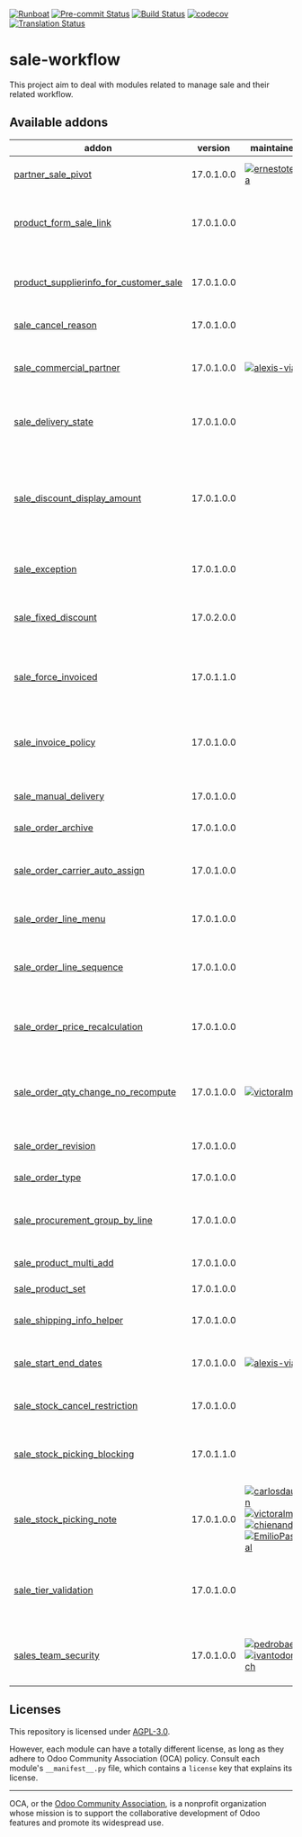 
[![Runboat](https://img.shields.io/badge/runboat-Try%20me-875A7B.png)](https://runboat.odoo-community.org/builds?repo=OCA/sale-workflow&target_branch=17.0)
[![Pre-commit Status](https://github.com/OCA/sale-workflow/actions/workflows/pre-commit.yml/badge.svg?branch=17.0)](https://github.com/OCA/sale-workflow/actions/workflows/pre-commit.yml?query=branch%3A17.0)
[![Build Status](https://github.com/OCA/sale-workflow/actions/workflows/test.yml/badge.svg?branch=17.0)](https://github.com/OCA/sale-workflow/actions/workflows/test.yml?query=branch%3A17.0)
[![codecov](https://codecov.io/gh/OCA/sale-workflow/branch/17.0/graph/badge.svg)](https://codecov.io/gh/OCA/sale-workflow)
[![Translation Status](https://translation.odoo-community.org/widgets/sale-workflow-17-0/-/svg-badge.svg)](https://translation.odoo-community.org/engage/sale-workflow-17-0/?utm_source=widget)

<!-- /!\ do not modify above this line -->

# sale-workflow

This project aim to deal with modules related to manage sale and their related workflow.

<!-- /!\ do not modify below this line -->

<!-- prettier-ignore-start -->

[//]: # (addons)

Available addons
----------------
addon | version | maintainers | summary
--- | --- | --- | ---
[partner_sale_pivot](partner_sale_pivot/) | 17.0.1.0.0 | [![ernestotejeda](https://github.com/ernestotejeda.png?size=30px)](https://github.com/ernestotejeda) | Sales analysis from customer form view
[product_form_sale_link](product_form_sale_link/) | 17.0.1.0.0 |  | Adds a button on product forms to access Sale Lines
[product_supplierinfo_for_customer_sale](product_supplierinfo_for_customer_sale/) | 17.0.1.0.0 |  | Loads in every sale order line the customer code defined in the product
[sale_cancel_reason](sale_cancel_reason/) | 17.0.1.0.0 |  | Sale Cancel Reason
[sale_commercial_partner](sale_commercial_partner/) | 17.0.1.0.0 | [![alexis-via](https://github.com/alexis-via.png?size=30px)](https://github.com/alexis-via) | Add stored related field 'Commercial Entity' on sale orders
[sale_delivery_state](sale_delivery_state/) | 17.0.1.0.0 |  | Show the delivery state on the sale order
[sale_discount_display_amount](sale_discount_display_amount/) | 17.0.1.0.0 |  | This addon intends to display the amount of the discount computed on sale_order_line and sale_order level
[sale_exception](sale_exception/) | 17.0.1.0.0 |  | Custom exceptions on sale order
[sale_fixed_discount](sale_fixed_discount/) | 17.0.2.0.0 |  | Allows to apply fixed amount discounts in sales orders.
[sale_force_invoiced](sale_force_invoiced/) | 17.0.1.1.0 |  | Allows to force the invoice status of the sales order to Invoiced
[sale_invoice_policy](sale_invoice_policy/) | 17.0.1.0.0 |  | Sales Management: let the user choose the invoice policy on the order
[sale_manual_delivery](sale_manual_delivery/) | 17.0.1.0.0 |  | Create manually your deliveries
[sale_order_archive](sale_order_archive/) | 17.0.1.0.0 |  | Archive Sale Orders
[sale_order_carrier_auto_assign](sale_order_carrier_auto_assign/) | 17.0.1.0.0 |  | Auto assign delivery carrier on sale order confirmation
[sale_order_line_menu](sale_order_line_menu/) | 17.0.1.0.0 |  | Adds a Sale Order Lines Menu
[sale_order_line_sequence](sale_order_line_sequence/) | 17.0.1.0.0 |  | Propagates SO line sequence to invoices and stock picking.
[sale_order_price_recalculation](sale_order_price_recalculation/) | 17.0.1.0.0 |  | Recalculate prices / Reset descriptions on sale order lines
[sale_order_qty_change_no_recompute](sale_order_qty_change_no_recompute/) | 17.0.1.0.0 | [![victoralmau](https://github.com/victoralmau.png?size=30px)](https://github.com/victoralmau) | Prevent recompute if only quantity has changed in sale order line
[sale_order_revision](sale_order_revision/) | 17.0.1.0.0 |  | Keep track of revised quotations
[sale_order_type](sale_order_type/) | 17.0.1.0.0 |  | Sale Order Type
[sale_procurement_group_by_line](sale_procurement_group_by_line/) | 17.0.1.0.0 |  | Base module for multiple procurement group by Sale order
[sale_product_multi_add](sale_product_multi_add/) | 17.0.1.0.0 |  | Sale Product Multi Add
[sale_product_set](sale_product_set/) | 17.0.1.0.0 |  | Sale product set
[sale_shipping_info_helper](sale_shipping_info_helper/) | 17.0.1.0.0 |  | Add shipping amounts on sale order
[sale_start_end_dates](sale_start_end_dates/) | 17.0.1.0.0 | [![alexis-via](https://github.com/alexis-via.png?size=30px)](https://github.com/alexis-via) | Adds start date and end date on sale order lines
[sale_stock_cancel_restriction](sale_stock_cancel_restriction/) | 17.0.1.0.0 |  | Sale Stock Cancel Restriction
[sale_stock_picking_blocking](sale_stock_picking_blocking/) | 17.0.1.1.0 |  | Allow you to block the creation of deliveries from a sale order.
[sale_stock_picking_note](sale_stock_picking_note/) | 17.0.1.0.0 | [![carlosdauden](https://github.com/carlosdauden.png?size=30px)](https://github.com/carlosdauden) [![victoralmau](https://github.com/victoralmau.png?size=30px)](https://github.com/victoralmau) [![chienandalu](https://github.com/chienandalu.png?size=30px)](https://github.com/chienandalu) [![EmilioPascual](https://github.com/EmilioPascual.png?size=30px)](https://github.com/EmilioPascual) | Add picking note in sale and purchase order
[sale_tier_validation](sale_tier_validation/) | 17.0.1.0.0 |  | Extends the functionality of Sale Orders to support a tier validation process.
[sales_team_security](sales_team_security/) | 17.0.1.0.0 | [![pedrobaeza](https://github.com/pedrobaeza.png?size=30px)](https://github.com/pedrobaeza) [![ivantodorovich](https://github.com/ivantodorovich.png?size=30px)](https://github.com/ivantodorovich) | New group for seeing only sales channel's documents

[//]: # (end addons)

<!-- prettier-ignore-end -->

## Licenses

This repository is licensed under [AGPL-3.0](LICENSE).

However, each module can have a totally different license, as long as they adhere to Odoo Community Association (OCA)
policy. Consult each module's `__manifest__.py` file, which contains a `license` key
that explains its license.

----
OCA, or the [Odoo Community Association](http://odoo-community.org/), is a nonprofit
organization whose mission is to support the collaborative development of Odoo features
and promote its widespread use.
